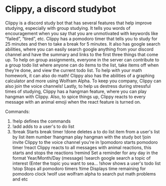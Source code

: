 # Clippy, a discord studybot
Clippy is a discord study bot that has several features that help improve studying, especially with group studying. It tells you words of encouragement when you say that you are unmotivated with keywords like “failed”, “tired”, etc. Clippy has a pomodoro timer that tells you to study for 25 minutes and then to take a break for 5 minutes. It also has google search abilities, where you can easily search google anything from your discord channel and have the summary and links to the first three things that come up. To help on group assignments, everyone in the server can contribute to a group todo list where anyone can do items to the list, take items off when they’re done, and view the current todo list. To help with your math homework, it can also do math! Clippy also has the abilities of a graphing calculator and more using Wolfram Alpha. To keep you company, Clippy can also join the voice channels! Lastly, to help us destress during stressful times of studying, Clippy has a hangman feature, where you can play hangman with Clippy. Also, to spice things up, Clippy reacts to every message with an animal emoji when the react feature is turned on.

Commands:
1.   !help     defines the commands
2.   !add      adds to a user's to do list
3.   !break    Starts break timer
  !done     deletes a to do list item from a user's list by list item number
  !hangman  play hangman with the study bot
  !join     invite Clippy to the voice channel you're in
  !pomodoro starts pomodoro timer
  !react    Clippy reacts to all messages with animal reactions, this starts and stops the reactions
  !remind   Set a reminder for any day in the format Year/Month/Day (message)
  !search   google search a topic of interest (Enter the topic you want to sea...
  !show     shows a user's todo list
  !stop     Stops all pomodoro timers
  !time     Displays time remaining for pomodoro clock
  !wolf     use wolfram alpha to search put math problems and etc
